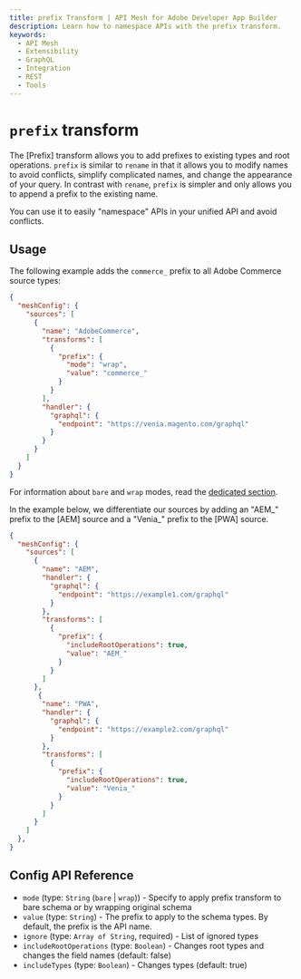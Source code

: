 ```yaml
---
title: prefix Transform | API Mesh for Adobe Developer App Builder
description: Learn how to namespace APIs with the prefix transform.
keywords:
  - API Mesh
  - Extensibility
  - GraphQL
  - Integration
  - REST
  - Tools
---
```


# `prefix` transform

The [Prefix] transform allows you to add prefixes to existing types and root operations. `prefix` is similar to `rename` in that it allows you to modify names to avoid conflicts, simplify complicated names, and change the appearance of your query. In contrast with `rename`, `prefix` is simpler and only allows you to append a prefix to the existing name.

You can use it to easily "namespace" APIs in your unified API and avoid conflicts.

## Usage

The following example adds the `commerce_` prefix to all Adobe Commerce source types:

```json
{
  "meshConfig": {
    "sources": [
      {
        "name": "AdobeCommerce",
        "transforms": [
          {
            "prefix": {
              "mode": "wrap",
              "value": "commerce_"
            }
          }
        ],
        "handler": {
          "graphql": {
            "endpoint": "https://venia.magento.com/graphql"
          }
        }
      }
    ]
  }
}
```

<InlineAlert variant="info" slots="text"/>

For information about `bare` and `wrap` modes, read the [dedicated section](./bare-vs-wrap.md).

 In the example below, we differentiate our sources by adding an "AEM_" prefix to the [AEM] source and a "Venia_" prefix to the [PWA] source.

```json
{
  "meshConfig": {
    "sources": [
      {
        "name": "AEM",
        "handler": {
          "graphql": {
            "endpoint": "https://example1.com/graphql"
          }
        },
        "transforms": [
          {
            "prefix": {
              "includeRootOperations": true,
              "value": "AEM_"
            }
          }
        ]
      },
       {
        "name": "PWA",
        "handler": {
          "graphql": {
            "endpoint": "https://example2.com/graphql"
          }
        },
        "transforms": [
          {
            "prefix": {
              "includeRootOperations": true,
              "value": "Venia_"
            }
          }
        ]
      }
    ]
  },
}
```


## Config API Reference

-  `mode` (type: `String` (`bare` | `wrap`)) - Specify to apply prefix transform to bare schema or by wrapping original schema
-  `value` (type: `String`) - The prefix to apply to the schema types. By default, the prefix is the API name.
-  `ignore` (type: `Array of String`, required) - List of ignored types
-  `includeRootOperations` (type: `Boolean`) - Changes root types and changes the field names (default: false)
-  `includeTypes` (type: `Boolean`) - Changes types (default: true)
